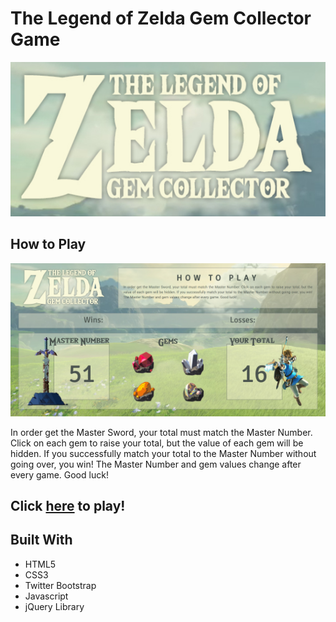 # The Legend of Zelda Gem Collector Game

![Image of Zelda Gem Collector Logo](https://raw.githubusercontent.com/bessygmartinez/Zelda-Gem-Collector/master/assets/images/ZeldaGemCollector_thumb.jpg)

## How to Play

![Image of Zelda Gem Collector Screenshot](https://raw.githubusercontent.com/bessygmartinez/Zelda-Gem-Collector/master/assets/images/ZeldaGemCollector_screenshot.jpg)

In order get the Master Sword, your total must match the Master Number. Click on each gem to raise your total, but the value of each gem will be hidden. If you successfully match your total to the Master Number without going over, you win! The Master Number and gem values change after every game. Good luck!

## Click [here](https://bessygmartinez.github.io/Zelda-Gem-Collector) to play!

## Built With

- HTML5
- CSS3
- Twitter Bootstrap
- Javascript
- jQuery Library
